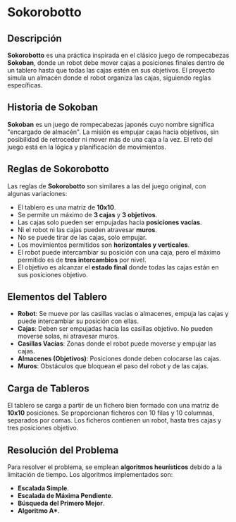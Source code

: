 # Sokorobotto

## Descripción

**Sokorobotto** es una práctica inspirada en el clásico juego de rompecabezas **Sokoban**, donde un robot debe mover cajas a posiciones finales dentro de un tablero hasta que todas las cajas estén en sus objetivos. El proyecto simula un almacén donde el robot organiza las cajas, siguiendo reglas específicas.

## Historia de Sokoban

**Sokoban** es un juego de rompecabezas japonés cuyo nombre significa "encargado de almacén". La misión es empujar cajas hacia objetivos, sin posibilidad de retroceder ni mover más de una caja a la vez. El reto del juego está en la lógica y planificación de movimientos.

## Reglas de Sokorobotto

Las reglas de **Sokorobotto** son similares a las del juego original, con algunas variaciones:

- El tablero es una matriz de **10x10**.
- Se permite un máximo de **3 cajas** y **3 objetivos**.
- Las cajas solo pueden ser empujadas hacia **posiciones vacías**.
- Ni el robot ni las cajas pueden atravesar **muros**.
- No se puede tirar de las cajas, solo empujar.
- Los movimientos permitidos son **horizontales y verticales**.
- El robot puede intercambiar su posición con una caja, pero el máximo permitido es de **tres intercambios** por nivel.
- El objetivo es alcanzar el **estado final** donde todas las cajas están en sus posiciones objetivo.

## Elementos del Tablero

- **Robot**: Se mueve por las casillas vacías o almacenes, empuja las cajas y puede intercambiar su posición con ellas.
- **Cajas**: Deben ser empujadas hacia las casillas objetivo. No pueden moverse solas, ni atravesar muros.
- **Casillas Vacías**: Zonas donde el robot puede moverse y empujar las cajas.
- **Almacenes (Objetivos)**: Posiciones donde deben colocarse las cajas.
- **Muros**: Obstáculos que bloquean el paso del robot y de las cajas.

## Carga de Tableros

El tablero se carga a partir de un fichero bien formado con una matriz de **10x10** posiciones. Se proporcionan ficheros con 10 filas y 10 columnas, separados por comas. Los ficheros contienen un robot, hasta tres cajas y tres posiciones objetivo.

## Resolución del Problema

Para resolver el problema, se emplean **algoritmos heurísticos** debido a la limitación de tiempo. Los algoritmos implementados son:

- **Escalada Simple**.
- **Escalada de Máxima Pendiente**.
- **Búsqueda del Primero Mejor**.
- **Algoritmo A\***.
